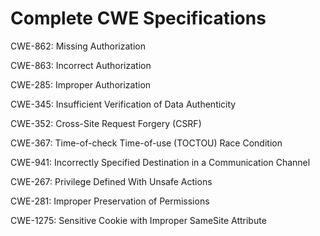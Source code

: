 

# Complete CWE Specifications

CWE-862: Missing Authorization

CWE-863: Incorrect Authorization

CWE-285: Improper Authorization

CWE-345: Insufficient Verification of Data Authenticity

CWE-352: Cross-Site Request Forgery (CSRF)

CWE-367: Time-of-check Time-of-use (TOCTOU) Race Condition

CWE-941: Incorrectly Specified Destination in a Communication Channel

CWE-267: Privilege Defined With Unsafe Actions

CWE-281: Improper Preservation of Permissions

CWE-1275: Sensitive Cookie with Improper SameSite Attribute